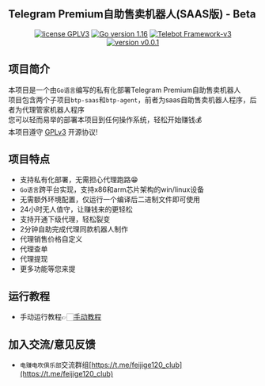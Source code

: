 ## Telegram Premium自助售卖机器人(SAAS版) - Beta

<p style="text-align: center">
<a href="https://www.gnu.org/licenses/gpl-3.0.html"><img src="https://img.shields.io/badge/license-GPLV3-blue" alt="license GPLV3"></a>
<a href="https://golang.org"><img src="https://img.shields.io/badge/Golang-1.16-red" alt="Go version 1.16"></a>
<a href="https://github.com/tucnak/telebot"><img src="https://img.shields.io/badge/Telebot Framework-v3-lightgrey" alt="Telebot Framework-v3"></a>
<a href="https://github.com/assimon/epusdt/releases/tag/v0.0.1"><img src="https://img.shields.io/badge/version-v0.0.1-green" alt="version v0.0.1"></a>
</p>


## 项目简介
本项目是一个由`Go语言`编写的私有化部署Telegram Premium自助售卖机器人  
项目包含两个子项目`btp-saas`和`btp-agent`，前者为saas自助售卖机器人程序，后者为代理管家机器人程序  
您可以轻而易举的部署本项目到任何操作系统，轻松开始赚钱💰        
本项目遵守 [GPLv3](https://www.gnu.org/licenses/gpl-3.0.html) 开源协议!

## 项目特点
- 支持私有化部署，无需担心代理跑路😁
- `Go语言`跨平台实现，支持x86和arm芯片架构的win/linux设备
- 无需额外环境配置，仅运行一个编译后二进制文件即可使用
- 24小时无人值守，让赚钱来的更轻松
- 支持开通下级代理，轻松裂变
- 2分钟自助完成代理同款机器人制作
- 代理销售价格自定义
- 代理查单
- 代理提现
- 更多功能等您来提

## 运行教程
- 手动运行教程👉🏻[手动教程](doc/MANUAL_RUN.md)

## 加入交流/意见反馈
- `电赚电吹俱乐部`交流群组[https://t.me/feijige120_club](https://t.me/feijige120_club)
